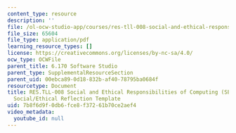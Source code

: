 ```yaml
---
content_type: resource
description: ''
file: /ol-ocw-studio-app/courses/res-tll-008-social-and-ethical-responsibilities-of-computing-serc-fall-2021/7b8f6d9f0db6fce8f37261b70ce2aef4_MITRESTLL-008F21-6170social.pdf
file_size: 65604
file_type: application/pdf
learning_resource_types: []
license: https://creativecommons.org/licenses/by-nc-sa/4.0/
ocw_type: OCWFile
parent_title: 6.170 Software Studio
parent_type: SupplementalResourceSection
parent_uid: 00ebca89-0d18-832b-af40-78795ba0684f
resourcetype: Document
title: RES.TLL-008 Social and Ethical Responsibilities of Computing (SERC), 6.170
  Social/Ethical Reflection Template
uid: 7b8f6d9f-0db6-fce8-f372-61b70ce2aef4
video_metadata:
  youtube_id: null
---
```

